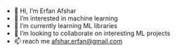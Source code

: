 - 👋 Hi, I’m Erfan Afshar
- 👀 I’m interested in machine learning 
- 🌱 I’m currently learning ML libraries
- 💞️ I’m looking to collaborate on interesting ML projects
- 📫 reach me afshar.erfan@gmail.com

